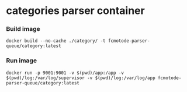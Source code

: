 # categories parser container

### Build image
```
docker build --no-cache ./category/ -t fcmotode-parser-queue/category:latest
```

### Run image
```
docker run -p 9001:9001 -v $(pwd)/app:/app -v $(pwd)/log:/var/log/supervisor -v $(pwd)/log:/var/log/app fcmotode-parser-queue/category:latest
```
